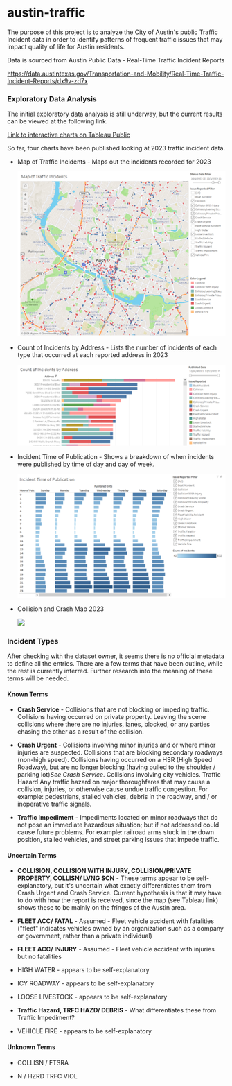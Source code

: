 # austin-traffic

The purpose of this project is to analyze the City of Austin's public Traffic Incident data in order to identify patterns of frequent traffic issues that may impact quality of life for Austin residents.


Data is sourced from Austin Public Data - Real-Time Traffic Incident Reports

https://data.austintexas.gov/Transportation-and-Mobility/Real-Time-Traffic-Incident-Reports/dx9v-zd7x


### Exploratory Data Analysis

The initial exploratory data analysis is still underway, but the current results can be viewed at the following link.

[Link to interactive charts on Tableau Public](https://public.tableau.com/app/profile/arlenawu/viz/austintraffic2023/AustinTrafficIncidents2023?publish=yes)

So far, four charts have been published looking at 2023 traffic incident data.

- Map of Traffic Incidents - Maps out the incidents recorded for 2023

	![](Images/EDA_Map.PNG)

- Count of Incidents by Address - Lists the number of incidents of each type that occurred at each reported address in 2023

	![](Images/EDA_Incidents_by_Address.PNG)

- Incident Time of Publication - Shows a breakdown of when incidents were published by time of day and day of week.

	![](Images/EDA_Time.PNG)

- Collision and Crash Map 2023

	![](Images/Austin_2023_CollisionMap.png)

### Incident Types

After checking with the dataset owner, it seems there is no official metadata to define all the entries. There are a few terms that have been outline, while the rest is currently inferred. Further research into the meaning of these terms will be needed.

#### Known Terms

- **Crash Service** - Collisions that are not blocking or impeding traffic. Collisions having occurred on private property. Leaving the scene collisions where there are no injuries, lanes, blocked, or any parties chasing the other as a result of the collision.

- **Crash Urgent** - Collisions involving minor injuries and or where minor injuries are suspected. Collisions that are blocking secondary roadways (non-high speed). Collisions having occurred on a HSR (High Speed Roadway), but are no longer blocking (having pulled to the shoulder / parking lot)*See Crash Service*. Collisions involving city vehicles. Traffic Hazard Any traffic hazard on major thoroughfares that may cause a collision, injuries, or otherwise cause undue traffic congestion. For example: pedestrians, stalled vehicles, debris in the roadway, and / or inoperative traffic signals.

- **Traffic Impediment** - Impediments located on minor roadways that do not pose an immediate hazardous situation; but if not addressed could cause future problems. For example: railroad arms stuck in the down position, stalled vehicles, and street parking issues that impede traffic.


#### Uncertain Terms

- **COLLISION, COLLISION WITH INJURY, COLLISION/PRIVATE PROPERTY, COLLISN/ LVNG SCN** - These terms appear to be self-explanatory, but it's uncertain what exactly differentiates them from Crash Urgent and Crash Service. Current hypothesis is that it may have to do with how the report is received, since the map (see Tableau link) shows these to be mainly on the fringes of the Austin area.

- **FLEET ACC/ FATAL** - Assumed - Fleet vehicle accident with fatalities ("fleet" indicates vehicles owned by an organization such as a company or government, rather than a private individual)

- **FLEET ACC/ INJURY** - Assumed - Fleet vehicle accident with injuries but no fatalities

- HIGH WATER - appears to be self-explanatory

- ICY ROADWAY - appears to be self-explanatory

- LOOSE LIVESTOCK - appears to be self-explanatory

- **Traffic Hazard, TRFC HAZD/ DEBRIS** - What differentiates these from Traffic Impediment?

- VEHICLE FIRE - appears to be self-explanatory

#### Unknown Terms

- COLLISN / FTSRA

- N / HZRD TRFC VIOL

